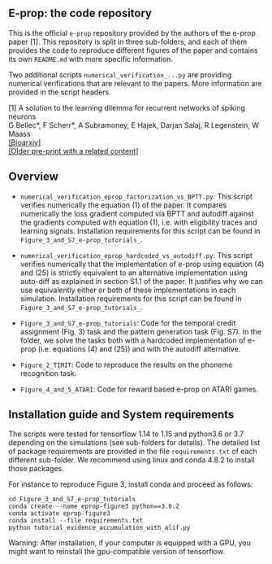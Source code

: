 ## E-prop: the code repository

This is the official `e-prop` repository provided by the authors of the e-prop paper [1].
This repository is split in three sub-folders, and each of them provides the code to reproduce different figures of the paper and contains its own `README.md` with more specific information.

Two additional scripts `numerical_verification_...py` are providing numerical verifications that are relevant to the papers.
More information are provided in the script headers.

[1] A solution to the learning dilemma for recurrent networks of spiking neurons  
G Bellec\*, F Scherr\*, A Subramoney, E Hajek, Darjan Salaj, R Legenstein, W Maass  
[[Bioarxiv]](https://www.biorxiv.org/content/10.1101/738385v3)  
[[Older pre-print with a related content]](https://arxiv.org/abs/1901.09049)  


## Overview

- `numerical_verification_eprop_factorization_vs_BPTT.py`: This script verifies numerically the equation (1) of the paper.
It compares numerically the loss gradient computed via BPTT and autodiff against the gradients computed with equation (1), i.e. with eligibility traces and learning signals.
Installation requirements for this script can be found in `Figure_3_and_S7_e-prop_tutorials_`.

- `numerical_verification_eprop_hardcoded_vs_autodiff.py`:
This script verifies numerically that the implementation of e-prop using equation (4) and (25) is strictly equivalent to an alternative implementation using auto-diff as explained in section S1.1 of the paper.
It justifies why we can use equivalently either or both of these implementations in each simulation.
Installation requirements for this script can be found in `Figure_3_and_S7_e-prop_tutorials_`.


- `Figure_3_and_S7_e-prop_tutorials`: Code for the temporal credit assignment (Fig. 3) task and the pattern generation task (Fig. S7).
In the folder, we solve the tasks both with a hardcoded implementation of e-prop (i.e. equations (4) and (25)) and with the autodiff alternative.

- `Figure_2_TIMIT`: Code to reproduce the results on the phoneme recognition task.

- `Figure_4_and_5_ATARI`: Code for reward based e-prop on ATARI games.  


## Installation guide and System requirements

The scripts were tested for tensorflow 1.14 to 1.15 and python3.6 or 3.7 depending on the simulations (see sub-folders for details).
The detailed list of package requirements are provided in the file `requirements.txt` of each different sub-folder.
We recommend using linux and conda 4.8.2 to install those packages.

For instance to reproduce Figure 3, install conda and proceed as follows:

```
cd Figure_3_and_S7_e-prop_tutorials
conda create --name eprop-figure3 python==3.6.2
conda activate eprop-figure3
conda install --file requirements.txt
python tutorial_evidence_accumulation_with_alif.py
```

Warning: After installation, if your computer is equipped with a GPU, you might want to reinstall
the gpu-compatible version of tensorflow.
